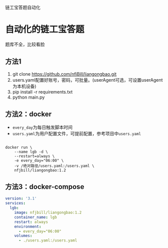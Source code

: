 链工宝答题自动化

# 自动化的链工宝答题

题库不全，比较看脸

## 方法1

1. git clone https://github.com/nfjBill/liangongbao.git
2. users.yaml配置好账号，密码，可批量。(userAgent可选，可设置userAgent为本机设备)
3. pip install -r requirements.txt
4. python main.py

## 方法2：docker

- `every_day`为每日触发脚本时间
- `users.yaml`为用户配置文件，可提前配置，参考项目中`users.yaml`

```shell

docker run \
    --name lgb -d \
    --restart=always \
    -e every_day="06:00" \
    -v /绝对路径/users.yaml:/users.yaml \
    nfjbill/liangongbao:1.2
```

## 方法3：docker-compose

```yaml
version: '3.1'
services:
  lgb:
    image: nfjbill/liangongbao:1.2
    container_name: lgb
    restart: always
    environment:
      - every_day="06:00"
    volumes:
      - ./users.yaml:/users.yaml
```
